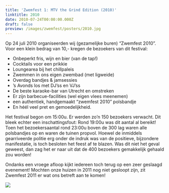 ```yaml
---
title: 'Zwemfest 1: MTV the Grind Edition (2010)'
linktitle: 2010
date: 2010-07-24T00:00:00.000Z
draft: false
preview: /images/zwemfest/posters/2010.jpg
---
```

Op 24 juli 2010 organiseerden wij (gezamelijke buren) “Zwemfest 2010”. Voor een klein bedrag van 10,- kregen de bezoekers van dit festival:

-   Onbeperkt fris, wijn en bier (van de tap!)
-   Cocktails voor een prikkie
-   Loungearea bij het chillpaleis
-   Zwemmen in ons eigen zwembad (met ligweide)
-   Overdag bandjes & jamsessies
-   ’s Avonds los met DJ’ss en VJ’ss
-   De beste karaoke-bar van Utrecht en omstreken
-   Er zijn barbecue-facilities (wel eigen vlees meenemen)
-   een authentiek, handgemaakt “zwemfest 2010” polsbandje
-   En héél veel pret en gemoedelijkheid.

Het festival begon om 15:00u. Er werden zo’n 150 bezoekers verwacht. Dit bleek echter een inschattingsfout: Rond 19:00u was dit aantal al bereikt! Toen het bezoekersaantal rond 23:00u boven de 300 lag waren alle polsbandjes op en waren de tuinen propvol. Hoewel de inmiddels gearriveerde politie erg onder de indruk was van de positieve, bijzondere manifestatie, is toch besloten het feest af te blazen. Was dit niet het geval geweest, dan zag het er naar uit dat de 400 bezoekers gemakkelijk gehaald zou worden!

Ondanks een vroege afloop kijkt iedereen toch terug op een zeer geslaagd evenement! Mochten onze huizen in 2011 nog niet gesloopt zijn, zit Zwemfest 2011 er wat ons betreft aan te komen!

![](/images/zwemfest/posters/2010.jpg)